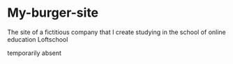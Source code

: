 # My-burger-site
The site of a fictitious company that I create studying in the school of online education Loftschool


temporarily absent
